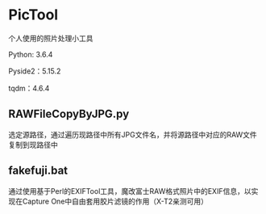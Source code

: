 # PicTool
个人使用的照片处理小工具

Python: 3.6.4

Pyside2：5.15.2

tqdm：4.6.4

## RAWFileCopyByJPG.py

选定源路径，通过遍历现路径中所有JPG文件名，并将源路径中对应的RAW文件复制到现路径中

## fakefuji.bat

通过使用基于Perl的EXIFTool工具，魔改富士RAW格式照片中的EXIF信息，以实现在Capture One中自由套用胶片滤镜的作用（X-T2亲测可用）

